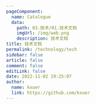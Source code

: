 ```yaml
---
pageComponent: 
  name: Catalogue
  data: 
    path: 03.技术/01.技术文档
    imgUrl: /img/web.png
    description: 技术文档
title: 技术文档
permalink: /technology/tech
sidebar: false
article: false
comment: false
editLink: false
date: 2022-11-02 19:25:07
author: 
  name: kxuer
  link: https://github.com/kxuer
---
```

